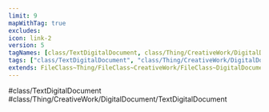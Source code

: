 ```yaml
---
limit: 9
mapWithTag: true
excludes:
icon: link-2
version: 5
tagNames: [class/TextDigitalDocument, class/Thing/CreativeWork/DigitalDocument/TextDigitalDocument, schema-org/TextDigitalDocument]
tags: ["class/TextDigitalDocument", "class/Thing/CreativeWork/DigitalDocument/TextDigitalDocument"]
extends: FileClass~Thing/FileClass~CreativeWork/FileClass~DigitalDocument
---
```


#class/TextDigitalDocument
#class/Thing/CreativeWork/DigitalDocument/TextDigitalDocument

